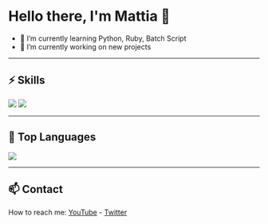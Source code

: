 # Hello there, I'm Mattia 👋

- 🌱 I’m currently learning Python, Ruby, Batch Script
- 🔭 I’m currently working on new projects

---

## ⚡️ Skills
<div>
  <img src="https://img.shields.io/badge/Python-3776AB?style=for-the-badge&logo=python&logoColor=white"/>
  <img src="https://img.shields.io/badge/Ruby-CC342D?style=for-the-badge&logo=ruby&logoColor=white"/>
</div>

---

## 🔭 Top Languages

<img src="https://github-readme-stats.vercel.app/api/top-langs/?username=etimology&layout=compact&theme=tokyonight"/>

---

## 📫 Contact
How to reach me: [YouTube](https://www.youtube.com/channel/UCohKir-O0ZqYlfwywLaIKpw) - [Twitter](https://twitter.com/etimologyyy)
